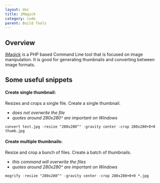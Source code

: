 ```yaml
---
layout: doc
title: iMagick
category: code
parent: Build Tools
---
```


## Overview

[iMagick](https://www.imagemagick.org/script/index.php) is a PHP based Command Line tool that is focused on image manipulation. It is good for generating thumbnails and converting between image formats.

## Some useful snippets

#### Create single thumbnail:
Resizes and crops a single file. Create a single thumbnail.
- *does not overwrite the file*
- *quotes around 280x280^ are important on Windows*

```
convert test.jpg -resize "280x280^" -gravity center -crop 280x280+0+0 thumb.jpg
```

#### Create multiple thumbnails:
Resize and crop a bunch of files. Create a batch of thumbnails.
- *this command will overwrite the files*
- *quotes around 280x280^ are important on Windows*

```
mogrify -resize "280x280^" -gravity center -crop 280x280+0+0 *.jpg
```
